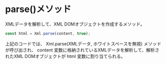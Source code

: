 # parse()メソッド
XMLデータを解析して、XML DOMオブジェクトを作成するメソッド。
```Javascript
const html = Xml.parse(content, true);
```
上記のコードでは、 Xml.parse(XMLデータ, ホワイトスペースを無視) メソッドが呼び出され、 content 変数に格納されているXMLデータを解析して、解析されたXML DOMオブジェクトが html 変数に割り当てられる。
